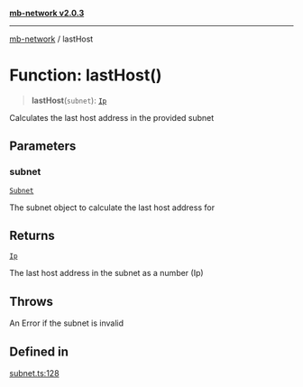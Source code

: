 [**mb-network v2.0.3**](../README.md)

***

[mb-network](../README.md) / lastHost

# Function: lastHost()

> **lastHost**(`subnet`): [`Ip`](../type-aliases/Ip.md)

Calculates the last host address in the provided subnet

## Parameters

### subnet

[`Subnet`](../interfaces/Subnet.md)

The subnet object to calculate the last host address for

## Returns

[`Ip`](../type-aliases/Ip.md)

The last host address in the subnet as a number (Ip)

## Throws

An Error if the subnet is invalid

## Defined in

[subnet.ts:128](https://github.com/mbachmann97/mb-network/blob/ec859bc9fa23945f71168926642866140fd255b1/src/subnet.ts#L128)
